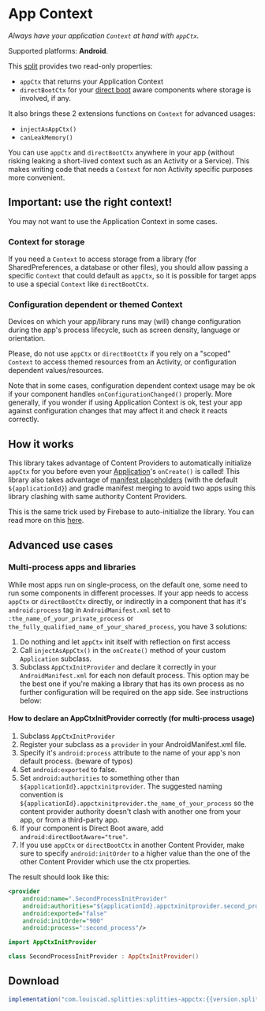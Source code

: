# App Context

*Always have your application `Context` at hand with `appCtx`.*

Supported platforms: **Android**.

This [split](../../README.md#what-is-a-split "What is a split in Splitties?")
provides two read-only properties:

- `appCtx` that returns your Application Context
- `directBootCtx` for your [direct boot](
https://developer.android.com/training/articles/direct-boot.html
) aware components where storage is involved, if any.

It also brings these 2 extensions functions on `Context` for advanced usages:
- `injectAsAppCtx()`
- `canLeakMemory()`

You can use `appCtx` and `directBootCtx` anywhere in your app (without
risking leaking a short-lived context such as an Activity or a Service).
This makes writing code that needs a `Context` for non Activity specific
purposes more convenient.

## Important: use the right context!
You may not want to use the Application Context in some cases.

### Context for storage
If you need a `Context` to access storage from a library
(for SharedPreferences, a database or other files), you should allow
passing a specific `Context` that could default as `appCtx`, so it is
possible for target apps to use a special `Context` like `directBootCtx`.

### Configuration dependent or themed Context
Devices on which your app/library runs may (will) change configuration
during the app's process lifecycle, such as screen density, language or
orientation.

Please, do not use `appCtx` or `directBootCtx` if you rely on a "scoped"
`Context` to access themed resources from an Activity, or
configuration dependent values/resources.

Note that in some cases, configuration dependent context usage may be ok if
your component handles `onConfigurationChanged()` properly. More generally,
if you wonder if using Application Context is ok, test your app against
configuration changes that may affect it and check it reacts correctly.

## How it works
This library takes advantage of Content Providers to automatically
initialize `appCtx` for you before even your [Application](
https://developer.android.com/reference/android/app/Application.html)'s
`onCreate()` is called! This library also takes advantage of
[manifest placeholders](
https://developer.android.com/studio/build/manifest-build-variables.html)
(with the default `${applicationId}`) and gradle manifest merging to avoid
two apps using this library clashing with same authority Content Providers.

This is the same trick used by Firebase to auto-initialize the library.
You can read more on this
[here](
https://firebase.googleblog.com/2016/12/how-does-firebase-initialize-on-android.html
).

## Advanced use cases

### Multi-process apps and libraries
While most apps run on single-process, on the default one, some need to
run some components in different processes. If your app needs to access
`appCtx` or `directBootCtx` directly, or indirectly in a component that
has it's `android:process` tag in `AndroidManifest.xml` set to
`:the_name_of_your_private_process` or
`the_fully_qualified_name_of_your_shared_process`, you have 3 solutions:
1. Do nothing and let `appCtx` init itself with reflection on first access
2. Call `injectAsAppCtx()` in the `onCreate()` method of your custom
`Application` subclass.
3. Subclass `AppCtxInitProvider` and declare it correctly in your
`AndroidManifest.xml` for each non default process. This option may be the
best one if you're making a library that has its own process as no further
configuration will be required on the app side. See instructions below:

#### How to declare an AppCtxInitProvider correctly (for multi-process usage)

1. Subclass `AppCtxInitProvider`
2. Register your subclass as a `provider` in your AndroidManifest.xml file.
3. Specify it's `android:process` attribute to the name of your app's non
default process. (beware of typos)
4. Set `android:exported` to false.
5. Set `android:authorities` to something other than
`${applicationId}.appctxinitprovider`. The suggested naming convention is
`${applicationId}.appctxinitprovider.the_name_of_your_process` so the
content provider authority doesn't clash with another one from your app,
or from a third-party app.
6. If your component is Direct Boot aware, add
`android:directBootAware="true"`.
7. If you use `appCtx` or `directBootCtx` in another Content Provider,
make sure to specify `android:initOrder` to a higher value than
the one of the other Content Provider which use the ctx properties.

The result should look like this:

```xml
<provider
    android:name=".SecondProcessInitProvider"
    android:authorities="${applicationId}.appctxinitprovider.second_process"
    android:exported="false"
    android:initOrder="900"
    android:process=":second_process"/>
```

```kotlin
import AppCtxInitProvider

class SecondProcessInitProvider : AppCtxInitProvider()
```

## Download

```groovy
implementation("com.louiscad.splitties:splitties-appctx:{{version.splitties3}}")
```
